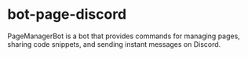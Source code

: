 # bot-page-discord
PageManagerBot is a bot that provides commands for managing pages, sharing code snippets, and sending instant messages on Discord.
